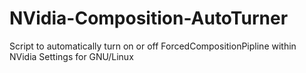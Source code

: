 # NVidia-Composition-AutoTurner
Script to automatically turn on or off ForcedCompositionPipline within NVidia Settings for GNU/Linux
